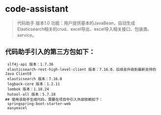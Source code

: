 # code-assistant
> 代码助手 版本1.0 功能：用户提供基本的JavaBean，自动生成Elasticsearch相关的crud、excel导出、excel导入相关接口、包装类、service。
## 代码助手引入的第三方包如下：
```shell 
 slf4j-api 版本：1.7.36  
 elasticsearch-rest-high-level-client 版本：7.16.0，后续会升级到最新支持的Java Client8
 elasticsearch 版本：7.16.0
 logback-core 版本：1.2.11
 lombok 版本：1.18.24 
 hutool-all 版本：5.7.18
## 使用该助手生成代码，需要在项目中引入外部依赖如下：
 springspring-boot-starter-web
 easyexcel
